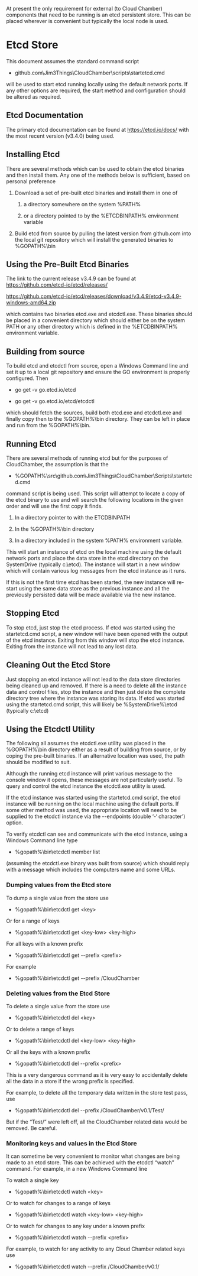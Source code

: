At present the only requirement for external (to Cloud Chamber)
components that need to be running is an etcd persistent store. This can
be placed wherever is convenient but typically the local node is used.

# Etcd Store

This document assumes the standard command script

  - github.com\\Jim3Things\\CloudChamber\\scripts\\startetcd.cmd

will be used to start etcd running locally using the default network
ports. If any other options are required, the start method and
configuration should be altered as required.

## Etcd Documentation

The primary etcd documentation can be found at <https://etcd.io/docs/>
with the most recent version (v3.4.0) being used.

## Installing Etcd

There are several methods which can be used to obtain the etcd binaries
and then install them. Any one of the methods below is sufficient, based
on personal preference

1.  Download a set of pre-built etcd binaries and install them in one of
    
    1.  a directory somewhere on the system %PATH%
    
    2.  or a directory pointed to by the %ETCDBINPATH% environment
        variable

2.  Build etcd from source by pulling the latest version from github.com
    into the local git repository which will install the generated
    binaries to %GOPATH%\\bin

## Using the Pre-Built Etcd Binaries

The link to the current release v3.4.9 can be found at
<https://github.com/etcd-io/etcd/releases/>

<https://github.com/etcd-io/etcd/releases/download/v3.4.9/etcd-v3.4.9-windows-amd64.zip>

which contains two binaries etcd.exe and etcdctl.exe. These binaries
should be placed in a convenient directory which should either be on the
system PATH or any other directory which is defined in the %ETCDBINPATH%
environment variable.

## Building from source

To build etcd and etcdctl from source, open a Windows Command line and
set it up to a local git repository and ensure the GO environment is
properly configured. Then

  - go get -v go.etcd.io/etcd

  - go get -v go.etcd.io/etcd/etcdctl

which should fetch the sources, build both etcd.exe and etcdctl.exe and
finally copy then to the %GOPATH%\\bin directory. They can be left in
place and run from the %GOPATH%\\bin.

## Running Etcd

There are several methods of running etcd but for the purposes of
CloudChamber, the assumption is that the

  - %GOPATH%\\src\\github.com\\Jim3Things\\CloudChamber\\Scripts\\startetcd.cmd

command script is being used. This script will attempt to locate a copy
of the etcd binary to use and will search the following locations in the
given order and will use the first copy it finds.

1.  In a directory pointer to with the ETCDBINPATH

2.  In the %GOPATH%\\bin directory

3.  In a directory included in the system %PATH% environment variable.

This will start an instance of etcd on the local machine using the
default network ports and place the data store in the etcd directory on
the SystemDrive (typically c:\\etcd). The instance will start in a new
window which will contain various log messages from the etcd instance as
it runs.

If this is not the first time etcd has been started, the new instance
will re-start using the same data store as the previous instance and all
the previously persisted data will be made available via the new
instance.

## Stopping Etcd

To stop etcd, just stop the etcd process. If etcd was started using the
startetcd.cmd script, a new window will have been opened with the output
of the etcd instance. Exiting from this window will stop the etcd
instance. Exiting from the instance will not lead to any lost data.

## Cleaning Out the Etcd Store

Just stopping an etcd instance will not lead to the data store
directories being cleaned up and removed. If there is a need to delete
all the instance data and control files, stop the instance and then just
delete the complete directory tree where the instance was storing its
data. If etcd was started using the startetcd.cmd script, this will
likely be %SystemDrive%\\etcd (typically c:\\etcd)

## Using the Etcdctl Utility

The following all assumes the etcdctl.exe utility was placed in the
%GOPATH%\\bin directory either as a result of building from source, or
by coping the pre-built binaries. If an alternative location was used,
the path should be modified to suit.

Although the running etcd instance will print various message to the
console window it opens, these messages are not particularly useful. To
query and control the etcd instance the etcdctl.exe utility is used.

If the etcd instance was started using the startetcd.cmd script, the
etcd instance will be running on the local machine using the default
ports. If some other method was used, the appropriate location will need
to be supplied to the etcdctl instance via the --endpoints (double ‘-‘
character’) option.

To verify etcdctl can see and communicate with the etcd instance, using
a Windows Command line type

  - %gopath%\\bin\\etcdctl member list

(assuming the etcdctl.exe binary was built from source) which should
reply with a message which includes the computers name and some URLs.

### Dumping values from the Etcd store

To dump a single value from the store use

  - %gopath%\\bin\\etcdctl get \<key\>

Or for a range of keys

  - %gopath%\\bin\\etcdctl get \<key-low\> \<key-high\>

For all keys with a known prefix

  - %gopath%\\bin\\etcdctl get --prefix \<prefix\>

For example

  - %gopath%\\bin\\etcdctl get --prefix /CloudChamber

### Deleting values from the Etcd Store

To delete a single value from the store use

  - %gopath%\\bin\\etcdctl del \<key\>

Or to delete a range of keys

  - %gopath%\\bin\\etcdctl del \<key-low\> \<key-high\>

Or all the keys with a known prefix

  - %gopath%\\bin\\etcdctl del --prefix \<prefix\>

This is a very dangerous command as it is very easy to accidentally
delete all the data in a store if the wrong prefix is specified.

For example, to delete all the temporary data written in the store test
pass, use

  - %gopath%\\bin\\etcdctl del --prefix /CloudChamber/v0.1/Test/

But if the “Test/” were left off, all the CloudChamber related data
would be removed. Be careful.

### Monitoring keys and values in the Etcd Store

It can sometime be very convenient to monitor what changes are being
made to an etcd store. This can be achieved with the etcdctl “watch”
command. For example, in a new Windows Command line

To watch a single key

  - %gopath%\\bin\\etcdctl watch \<key\>

Or to watch for changes to a range of keys

  - %gopath%\\bin\\etcdctl watch \<key-low\> \<key-high\>

Or to watch for changes to any key under a known prefix

  - %gopath%\\bin\\etcdctl watch --prefix \<prefix\>

For example, to watch for any activity to any Cloud Chamber related keys
use

  - %gopath%\\bin\\etcdctl watch --prefix /CloudChamber/v0.1/
